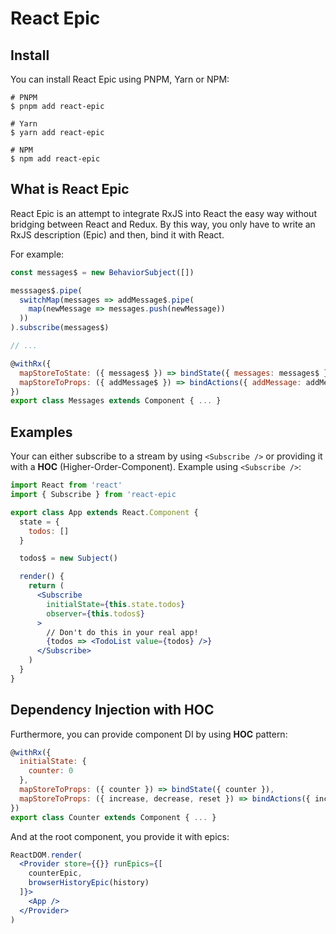 # React Epic

## Install

You can install React Epic using PNPM, Yarn or NPM:

```console
# PNPM
$ pnpm add react-epic

# Yarn
$ yarn add react-epic

# NPM
$ npm add react-epic
```

## What is React Epic

React Epic is an attempt to integrate RxJS into React the easy way without bridging between React and Redux. By this way, you only have to write an RxJS description (Epic) and then, bind it with React.

For example:

```jsx
const messages$ = new BehaviorSubject([])

messsages$.pipe(
  switchMap(messages => addMessage$.pipe(
    map(newMessage => messages.push(newMessage))
  ))
).subscribe(messages$)

// ...

@withRx({
  mapStoreToState: ({ messages$ }) => bindState({ messages: messages$ }),
  mapStoreToProps: ({ addMessage$ }) => bindActions({ addMessage: addMessage$ })
})
export class Messages extends Component { ... }
```

## Examples

Your can either subscribe to a stream by using `<Subscribe />` or providing it with a **HOC** (Higher-Order-Component). Example using `<Subscribe />`:

```jsx
import React from 'react'
import { Subscribe } from 'react-epic

export class App extends React.Component {
  state = {
    todos: []
  }

  todos$ = new Subject()

  render() {
    return (
      <Subscribe
        initialState={this.state.todos}
        observer={this.todos$}
      >
        // Don't do this in your real app!
        {todos => <TodoList value={todos} />}
      </Subscribe>
    )
  }
}
```

## Dependency Injection with HOC

Furthermore, you can provide component DI by using **HOC** pattern:

```jsx
@withRx({
  initialState: {
    counter: 0
  },
  mapStoreToProps: ({ counter }) => bindState({ counter }),
  mapStoreToProps: ({ increase, decrease, reset }) => bindActions({ increase, decrease, reset })
})
export class Counter extends Component { ... }
```

And at the root component, you provide it with epics:

```jsx
ReactDOM.render(
  <Provider store={{}} runEpics={[
    counterEpic,
    browserHistoryEpic(history)
  ]}>
    <App />
  </Provider>
)
```
